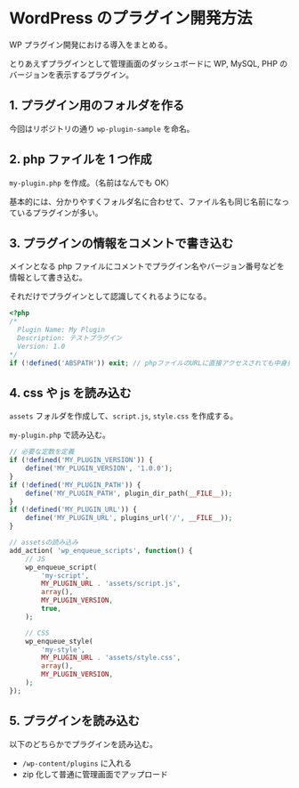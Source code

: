 # WordPress のプラグイン開発方法

WP プラグイン開発における導入をまとめる。

とりあえずプラグインとして管理画面のダッシュボードに WP, MySQL, PHP のバージョンを表示するプラグイン。

## 1. プラグイン用のフォルダを作る

今回はリポジトリの通り `wp-plugin-sample` を命名。

## 2. php ファイルを 1 つ作成

`my-plugin.php` を作成。（名前はなんでも OK）

基本的には、分かりやすくフォルダ名に合わせて、ファイル名も同じ名前になっているプラグインが多い。

## 3. プラグインの情報をコメントで書き込む

メインとなる php ファイルにコメントでプラグイン名やバージョン番号などを情報として書き込む。

それだけでプラグインとして認識してくれるようになる。

```php
<?php
/*
  Plugin Name: My Plugin
  Description: テストプラグイン
  Version: 1.0
*/
if (!defined('ABSPATH')) exit; // phpファイルのURLに直接アクセスされても中身見られないようにする
```

## 4. css や js を読み込む

`assets` フォルダを作成して、`script.js`, `style.css` を作成する。

`my-plugin.php` で読み込む。

```php
// 必要な定数を定義
if (!defined('MY_PLUGIN_VERSION')) {
	define('MY_PLUGIN_VERSION', '1.0.0');
}
if (!defined('MY_PLUGIN_PATH')) {
	define('MY_PLUGIN_PATH', plugin_dir_path(__FILE__));
}
if (!defined('MY_PLUGIN_URL')) {
	define('MY_PLUGIN_URL', plugins_url('/', __FILE__));
}

// assetsの読み込み
add_action( 'wp_enqueue_scripts', function() {
	// JS
	wp_enqueue_script(
		'my-script',
		MY_PLUGIN_URL . 'assets/script.js',
		array(),
		MY_PLUGIN_VERSION,
		true,
	);

	// CSS
	wp_enqueue_style(
		'my-style',
		MY_PLUGIN_URL . 'assets/style.css',
		array(),
		MY_PLUGIN_VERSION,
	);
});
```

## 5. プラグインを読み込む

以下のどちらかでプラグインを読み込む。

- `/wp-content/plugins` に入れる
- zip 化して普通に管理画面でアップロード
